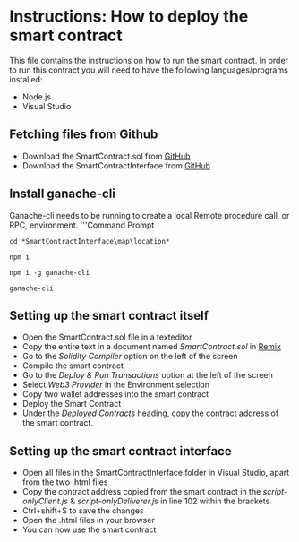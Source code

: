 # Instructions: How to deploy the smart contract
This file contains the instructions on how to run the smart contract. In order to run this contract you will need to have the following languages/programs installed:

* Node.js
* Visual Studio


## Fetching files from Github
* Download the SmartContract.sol from [GitHub](https://github.com/cherrytwist/Server.Identity/tree/hhs-assignment/Smartcontract)
* Download the SmartContractInterface from [GitHub](https://github.com/cherrytwist/Server.Identity/tree/hhs-assignment) 

## Install ganache-cli
Ganache-cli needs to be running to create a local Remote procedure call, or RPC, environment.
'''Command Prompt
    
    cd *SmartContractInterface\map\location*

    npm i

    npm i -g ganache-cli

    ganache-cli

## Setting up the smart contract itself
* Open the SmartContract.sol file in a texteditor
* Copy the entire text in a document named *SmartContract.sol* in [Remix](https://remix.ethereum.org/)
* Go to the *Solidity Compiler* option on the left of the screen
* Compile the smart contract
* Go to the *Deploy & Run Transactions* option at the left of the screen
* Select *Web3 Provider* in the Environment selection
* Copy two wallet addresses into the smart contract
* Deploy the Smart Contract
* Under the *Deployed Contracts* heading, copy the contract address of the smart contract.


## Setting up the smart contract interface
* Open all files in the SmartContractInterface folder in Visual Studio, apart from the two .html files
* Copy the contract address copied from the smart contract in the *script-onlyClient.js* & *script-onlyDeliverer.js* in line 102 within the brackets
* Ctrl+shift+S to save the changes
* Open the .html files in your browser
* You can now use the smart contract


















